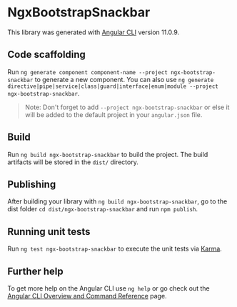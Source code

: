 # NgxBootstrapSnackbar

This library was generated with [Angular CLI](https://github.com/angular/angular-cli) version 11.0.9.

## Code scaffolding

Run `ng generate component component-name --project ngx-bootstrap-snackbar` to generate a new component. You can also use `ng generate directive|pipe|service|class|guard|interface|enum|module --project ngx-bootstrap-snackbar`.
> Note: Don't forget to add `--project ngx-bootstrap-snackbar` or else it will be added to the default project in your `angular.json` file. 

## Build

Run `ng build ngx-bootstrap-snackbar` to build the project. The build artifacts will be stored in the `dist/` directory.

## Publishing

After building your library with `ng build ngx-bootstrap-snackbar`, go to the dist folder `cd dist/ngx-bootstrap-snackbar` and run `npm publish`.

## Running unit tests

Run `ng test ngx-bootstrap-snackbar` to execute the unit tests via [Karma](https://karma-runner.github.io).

## Further help

To get more help on the Angular CLI use `ng help` or go check out the [Angular CLI Overview and Command Reference](https://angular.io/cli) page.
